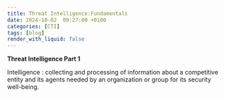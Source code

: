 ```yaml
---
title: Threat Intelligence:Fundamentals 
date: 2024-10-02  09:27:00 +0100
categories: [CTI]
tags: [blog]
render_with_liquid: false
---
```


**Threat Intelligence Part 1**

Intelligence : collecting and processing of information about a competitive entity and its agents needed by an organization or group for its security well-being.